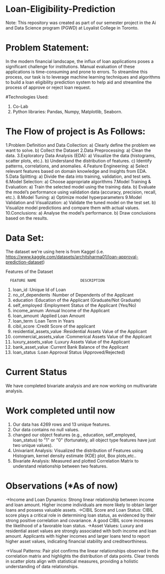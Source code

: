 # Loan-Eligibility-Prediction

Note: This repository was created as part of our semester project in the Ai and Data Science program (PGWD) at Loyalist College in Toronto.

# Problem Statement: 
In the modern financial landscape, the influx of loan applications poses a significant challenge for institutions. Manual evaluation of these applications is time-consuming and prone to errors. To streamline this process, our task is to leverage machine learning techniques and algorithms to build a loan eligibility prediction system to help aid and streamline the process of approve or reject loan request.

#Technologies Used:
1) Co-Lab
2) Python
   libraries: Pandas,
              Numpy,
              Matplotlib,
              Seaborn.

# The Flow of project is As Follows:

1.Problem Definition and Data Collection:
  	  a) Clearly define the problem we want to solve.
	  b) Collect the Dataset
2.Data Preprocessing:
	  a) Clean the data.
3.Exploratory Data Analysis (EDA):
	  a) Visualize the data (histograms, scatter plots, etc.).
	  b) Understand the distribution of features.
	  c) Identify patterns, correlations, and anomalies.
4.Feature Engineering:
	  a) Select relevant features based on domain knowledge and Insights from EDA.
5.Data Splitting:
	  a) Divide the data into training, validation, and test sets.
6.Model Selection:
	  a) Choose appropriate algorithms
7.Model Training & Evaluation:
	  a) Train the selected model using the training data.
	  b) Evaluate the model’s performance using validation data (accuracy, precision, recall, etc.).
8.Model Tuning:
	  a) Optimize model hyperparameters 
9.Model Validation and Visualization:
	  a) Validate the tuned model on the test set.
	  b) Visualize model predictions and compare them with actual values.
10.Conclusions:
	  a) Analyse the model’s performance.
	  b) Draw conclusions based on the results.


# Data Set:
The dataset we're using here is from Kaggel (i.e. https://www.kaggle.com/datasets/architsharma01/loan-approval-prediction-dataset)

Features of the Dataset

      FEATURE NAME                	  DESCRIPTION
1.  loan_id			        :Unique Id of Loan
2.  no_of_dependents 	          	:Number of Dependents of the Applicant
3.  education		                :Education of the Applicant (Graduate/Not Graduate)
4.  self_employed	              	:Employment Status of the Applicant (Yes/No)
5.  income_annum	              	:Annual Income of the Applicant
6.  loan_amount		              	:Applied Loan Amount
7.  loan_term			        :Loan Term in Years
8.  cibil_score		              	:Credit Score of the applicant
9.  residential_assets_value	        :Residential Assets Value of the Applicant
10. commercial_assets_value	        :Commerical Assets Value of the Applicant	
11. luxury_assets_value		        :Luxury Assets Value of the Applicant
12. bank_asset_value		        :Current Bank Balance of the Applicant
13. loan_status			        :Loan Approval Status (Approved/Rejected)

# Current Status

We have completed bivariate analysis and are now working on multivariate analysis.

# Work completed until now 

1. Our data has 4269 rows and 13 unique features.
2. Our data contains no null values.
3. changed our object features (e.g., education, self_employed, loan_status) to "1" or "0" (fortunately, all object type features have just two unique values).
4. Univariant Analysis: Visualized the distribution of Features using Histogram, kernel density estimate (KDE) plot, Box plots,etc..
5. Bivariate Analysis: Measured and plotted Correlation Matrix to understand relationship between two features.

# Observations (*As of now)

->Income and Loan Dynamics: Strong linear relationship between income and loan amount. Higher income individuals are more likely to obtain larger loans and possess valuable assets.
->CIBIL Score and Loan Status: CIBIL score plays a critical role in determining loan status, as evidenced by their strong positive correlation and covariance. A good CIBIL score increases the likelihood of a favorable loan status.
->Asset Values: Luxury and residential asset values are strongly associated with both income and loan amount. Applicants with higher incomes and larger loans tend to report higher asset values, indicating financial stability and creditworthiness.
  
->Visual Patterns: Pair plot confirms the linear relationships observed in the correlation matrix and highlights the distribution of data points. Clear trends in scatter plots align with statistical measures, providing a holistic understanding of data relationships.



